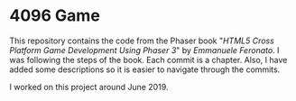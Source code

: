 # 4096 Game
This repository contains the code from the Phaser book "_HTML5 Cross Platform Game Development Using Phaser 3_" by _Emmanuele Feronato_. I was following the steps of the book. Each commit is a chapter. Also, I have added some descriptions so it is easier to navigate through the commits.

I worked on this project around June 2019.
